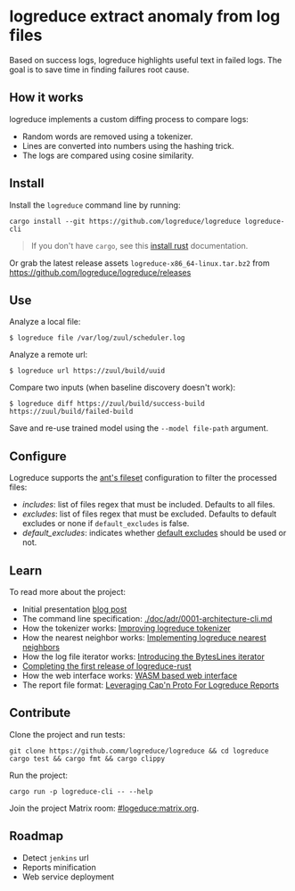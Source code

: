 # logreduce extract anomaly from log files

Based on success logs, logreduce highlights useful text in failed logs.
The goal is to save time in finding failures root cause.


## How it works

logreduce implements a custom diffing process to compare logs:

* Random words are removed using a tokenizer.
* Lines are converted into numbers using the hashing trick.
* The logs are compared using cosine similarity.


## Install

Install the `logreduce` command line by running:

```
cargo install --git https://github.com/logreduce/logreduce logreduce-cli
```

> If you don't have `cargo`, see this [install rust](https://www.rust-lang.org/tools/install) documentation.

Or grab the latest release assets `logreduce-x86_64-linux.tar.bz2` from https://github.com/logreduce/logreduce/releases


## Use

Analyze a local file:

```ShellSession
$ logreduce file /var/log/zuul/scheduler.log
```

Analyze a remote url:

```ShellSession
$ logreduce url https://zuul/build/uuid
```

Compare two inputs (when baseline discovery doesn't work):

```ShellSession
$ logreduce diff https://zuul/build/success-build https://zuul/build/failed-build
```

Save and re-use trained model using the `--model file-path` argument.


## Configure

Logreduce supports the [ant's fileset](https://ant.apache.org/manual/Types/fileset.html) configuration to
filter the processed files:

- *includes*: list of files regex that must be included. Defaults to all files.
- *excludes*: list of files regex that must be excluded. Defaults to default excludes or none if `default_excludes` is false.
- *default_excludes*: indicates whether [default excludes](./crates/model/src/config/default_excludes.rs) should be used or not.


## Learn

To read more about the project:

- Initial presentation [blog post](https://opensource.com/article/18/9/quiet-log-noise-python-and-machine-learning)
- The command line specification: [./doc/adr/0001-architecture-cli.md](./doc/adr/0001-architecture-cli.md)
- How the tokenizer works: [Improving logreduce tokenizer](https://www.softwarefactory-project.io/improving-logreduce-with-rust.html)
- How the nearest neighbor works: [Implementing logreduce nearest neighbors](https://www.softwarefactory-project.io/implementing-logreduce-nearest-neighbors-model-in-rust.html)
- How the log file iterator works: [Introducing the BytesLines iterator](https://www.softwarefactory-project.io/introducing-the-byteslines-iterator.html)
- [Completing the first release of logreduce-rust](https://www.softwarefactory-project.io/completing-the-first-release-of-logreduce-rust.html)
- How the web interface works: [WASM based web interface](https://www.softwarefactory-project.io/logreduce-wasm-based-web-interface.html)
- The report file format: [Leveraging Cap'n Proto For Logreduce Reports](https://www.softwarefactory-project.io/leveraging-capn-proto-for-logreduce-reports.html)


## Contribute

Clone the project and run tests:

```
git clone https://github.comm/logreduce/logreduce && cd logreduce
cargo test && cargo fmt && cargo clippy
```

Run the project:

```
cargo run -p logreduce-cli -- --help
```

Join the project Matrix room: [#logeduce:matrix.org](https://matrix.to/#/#logreduce:matrix.org).


## Roadmap

* Detect `jenkins` url
* Reports minification
* Web service deployment

[logreduce]: https://github.com/logreduce/logreduce
